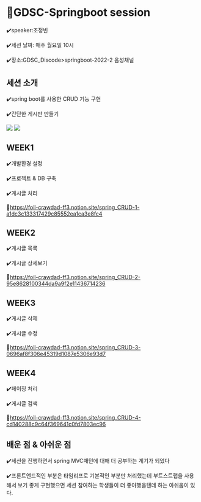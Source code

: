 # :rocket:GDSC-Springboot session

:heavy_check_mark:speaker:조정빈

:heavy_check_mark:세션 날짜: 매주 월요일 10시


:heavy_check_mark:장소:GDSC_Discode>springboot-2022-2 음성채널

## 세션 소개

:heavy_check_mark:spring boot를 사용한 CRUD 기능 구현


:heavy_check_mark:간단한 게시판 만들기

<img src="https://img.shields.io/badge/springboot-6DB33F?style=for-the-badge&logo=springboot&logoColor=white">
<img src="https://img.shields.io/badge/springboot-#003545?style=for-the-badge&logo=springboot&logoColor=white">

## WEEK1

:heavy_check_mark:개발환경 설정

:heavy_check_mark:프로젝트 & DB 구축

:heavy_check_mark:게시글 처리

:link:https://foil-crawdad-ff3.notion.site/spring_CRUD-1-a1dc3c133317429c85552ea1ca3e8fc4


## WEEK2

:heavy_check_mark:게시글 목록

:heavy_check_mark:게시글 상세보기

:link:https://foil-crawdad-ff3.notion.site/spring_CRUD-2-95e8628100344da9a9f2e11436714236

## WEEK3

:heavy_check_mark:게시글 삭제

:heavy_check_mark:게시글 수정

:link:https://foil-crawdad-ff3.notion.site/spring_CRUD-3-0696af8f306e45319d1087e5306e93d7

## WEEK4

:heavy_check_mark:페이징 처리

:heavy_check_mark:게시글 검색

:link:https://foil-crawdad-ff3.notion.site/spring_CRUD-4-cd140288c9c64f369641c0fd7803ec96


## 배운 점 & 아쉬운 점

:heavy_check_mark:세션을 진행하면서 spring MVC패턴에 대해 더 공부하는 계기가 되었다

:heavy_check_mark:프론트앤드적인 부분은 타임리프로 기본적인 부분만 처리했는데 부트스트랩을 사용해서 보기 좋게 구현했으면 세션 참여하는 학생들이 더 좋아했을텐데 하는 아쉬움이 있다. 

